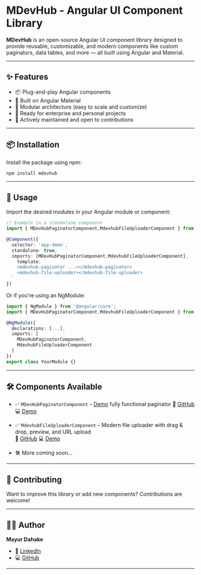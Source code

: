 # MDevHub - Angular UI Component Library

**MDevHub** is an open-source Angular UI component library designed to provide reusable, customizable, and modern components like custom paginators, data tables, and more — all built using Angular and Material.

---

## ✨ Features

- 📦 Plug-and-play Angular components
- 🎨 Built on Angular Material
- 🧩 Modular architecture (easy to scale and customize)
- 🚀 Ready for enterprise and personal projects
- 🌱 Actively maintained and open to contributions

---

## 📦 Installation

Install the package using npm:

```bash
npm install mdevhub
```

---

## 🔧 Usage

Import the desired modules in your Angular module or component:

```ts
// Example in a standalone component
import { MDevHubPaginatorComponent,MdevhubFileUploaderComponent } from 'mdevhub';

@Component({
  selector: 'app-demo',
  standalone: true,
  imports: [MDevHubPaginatorComponent,MdevhubFileUploaderComponent],
    template: `
    <mdevhub-paginator ...></mdevhub-paginator>
    <mdevhub-file-uploader></mdevhub-file-uploader>
  `
})
```

Or if you're using an NgModule:

```ts
import { NgModule } from '@angular/core';
import { MDevHubPaginatorComponent,MdevhubFileUploaderComponent } from 'mdevhub';

@NgModule({
  declarations: [...],
  imports: [
    MDevHubPaginatorComponent,
    MdevhubFileUploaderComponent
  ]
})
export class YourModule {}
```

---

## 🛠️ Components Available

- ✅ `MDevHubPaginatorComponent` –  [Demo](https://www.linkedin.com/in/mayurdahake)  fully functional paginator
      🔗 [GitHub](https://github.com/mayur-dahake/custom-paginations)  💻 [Demo](https://custom-paginations.vercel.app/)
- ✅ `MdevhubFileUploaderComponent` – Modern file uploader with drag & drop, preview, and URL upload  
      🔗 [GitHub](https://github.com/mayur-dahake/mdevhub-ui-lib) 💻 [Demo](https://mdevhub-file-uploader-demo.vercel.app/)

- 🛠️ More coming soon...

---

## 🤝 Contributing

Want to improve this library or add new components? Contributions are welcome!  

---

## 👨‍💻 Author

**Mayur Dahake**

- 🔗 [LinkedIn](https://www.linkedin.com/in/mayurdahake)
- 💻 [GitHub](https://github.com/mayur-dahake)

---